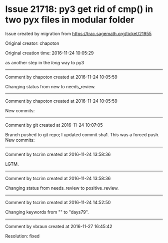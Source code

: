 # Issue 21718: py3 get rid of cmp() in two pyx files in modular folder

Issue created by migration from https://trac.sagemath.org/ticket/21955

Original creator: chapoton

Original creation time: 2016-11-24 10:05:29

as another step in the *long* way to py3


---

Comment by chapoton created at 2016-11-24 10:05:59

Changing status from new to needs_review.


---

Comment by chapoton created at 2016-11-24 10:05:59

New commits:


---

Comment by git created at 2016-11-24 10:07:05

Branch pushed to git repo; I updated commit sha1. This was a forced push. New commits:


---

Comment by tscrim created at 2016-11-24 13:58:36

LGTM.


---

Comment by tscrim created at 2016-11-24 13:58:36

Changing status from needs_review to positive_review.


---

Comment by tscrim created at 2016-11-24 14:52:50

Changing keywords from "" to "days79".


---

Comment by vbraun created at 2016-11-27 16:45:42

Resolution: fixed
